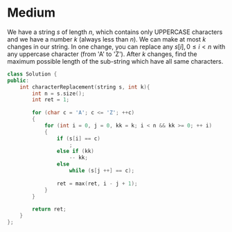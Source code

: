 # Medium

We have a string $s$ of length $n$, which contains only UPPERCASE characters and we have a number $k$ (always less than $n$). We can make at most $k$ changes in our string. In one change, you can replace any $s[i], 0 \leq i < n$ with any uppercase character (from 'A' to 'Z'). After $k$ changes, find the maximum possible length of the sub-string which have all same characters.

```cpp
class Solution {
public:
    int characterReplacement(string s, int k){
        int n = s.size();
        int ret = 1;
        
        for (char c = 'A'; c <= 'Z'; ++c)
        {
            for (int i = 0, j = 0, kk = k; i < n && kk >= 0; ++ i)
            {
                if (s[i] == c)
                    ;
                else if (kk)
                    -- kk;
                else
                    while (s[j ++] == c);
                
                ret = max(ret, i - j + 1);
            }
        }
        
        return ret;
    }
};
```
